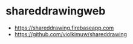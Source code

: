 # shareddrawingweb
* https://shareddrawing.firebaseapp.com 
* https://github.com/violkimuw/shareddrawing
